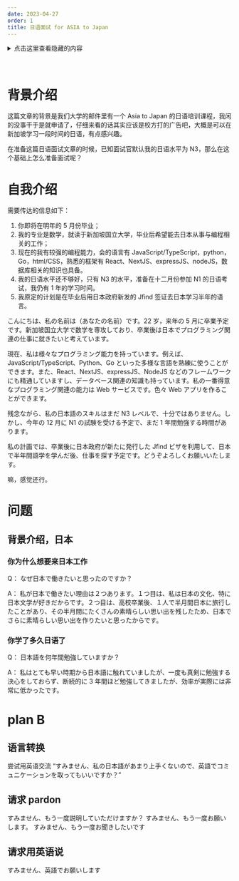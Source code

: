 ```yaml
---
date: 2023-04-27
order: 1
title: 日语面试 for ASIA to Japan
---
```

<details> <summary>点击这里查看隐藏的内容</summary> 这里是需要隐藏的文字 </details>

<span style="color: transparent;">这里是需要隐藏的文字</span>

# 背景介绍

这篇文章的背景是我们大学的邮件里有一个 Asia to Japan 的日语培训课程，我闲的没事干于是就申请了，仔细来看的话其实应该是校方打的广告吧，大概是可以在新加坡学习一段时间的日语，有点感兴趣。

在准备这篇日语面试文章的时候，已知面试官默认我的日语水平为 N3，那么在这个基础上怎么准备面试呢？

# 自我介绍

需要传达的信息如下：

1. 你即将在明年的 5 月份毕业；
2. 我的专业是数学，就读于新加坡国立大学，毕业后希望能去日本从事与编程相关的工作；
3. 现在的我有较强的编程能力，会的语言有 JavaScript/TypeScript，python，Go，html/CSS，熟悉的框架有 React、NextJS、expressJS、nodeJS，数据库相关的知识也具备。
4. 我的日语水平还不够好，只有 N3 的水平，准备在十二月份参加 N1 的日语考试，我仍有 1 年的学习时间。
5. 我原定的计划是在毕业后用日本政府新发的 Jfind 签证去日本学习半年的语言。

こんにちは、私の名前は（あなたの名前）です。22 岁，来年の 5 月に卒業予定です。新加坡国立大学で数学を専攻しており、卒業後は日本でプログラミング関連の仕事に就きたいと考えています。

現在、私は様々なプログラミング能力を持っています。例えば、JavaScript/TypeScript、Python、Go といった多様な言語を熟練に使うことができます。また、React、NextJS、expressJS、NodeJS などのフレームワークにも精通していますし、データベース関連の知識も持っています。私の一番得意なプログラミング関連の能力は Web サービスです。色々 Web アプリを作ることができます。

残念ながら、私の日本語のスキルはまだ N3 レベルで、十分ではありません。しかし、今年の 12 月に N1 の試験を受ける予定で、まだ 1 年間勉強する時間があります。

私の計画では、卒業後に日本政府が新たに発行した Jfind ビザを利用して、日本で半年間語学を学んだ後、仕事を探す予定です。どうぞよろしくお願いいたします。

嘛，感觉还行。

# 问题

## 背景介绍，日本

### 你为什么想要来日本工作

Q： なぜ日本で働きたいと思ったのですか？

A： 私が日本で働きたい理由は２つあります。１つ目は、私は日本の文化、特に日本文学が好きだからです。２つ目は、高校卒業後、１人で半月間日本に旅行したことがあり、その半月間にたくさんの素晴らしい思い出を残したため、日本でさらに素晴らしい思い出を作りたいと思ったからです。

### 你学了多久日语了

Q： 日本語を何年間勉強していますか？

A： 私はとても早い時期から日本語に触れていましたが、一度も真剣に勉強する決心をしておらず、断続的に 3 年間ほど勉強してきましたが、効率が実際には非常に低かったです。

# plan B

## 语言转换

尝试用英语交流
“すみません、私の日本語があまり上手くないので、英語でコミュニケーションを取ってもいいですか？”

## 请求 pardon

すみません、もう一度説明していただけますか？
すみません、もう一度お願いします。
すみません、もう一度お聞きしたいです

## 请求用英语说

すみません、英語でお願いします
